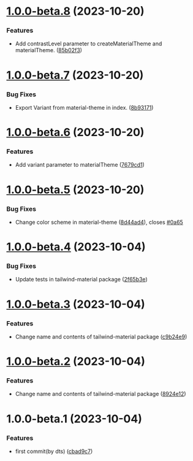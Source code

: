 # [1.0.0-beta.8](https://github.com/Udixio/tailwind-material/compare/v1.0.0-beta.7...v1.0.0-beta.8) (2023-10-20)


### Features

* Add contrastLevel parameter to createMaterialTheme and materialTheme. ([85b02f3](https://github.com/Udixio/tailwind-material/commit/85b02f3115e18b120bbf552930f701a8e4a9f2f7))

# [1.0.0-beta.7](https://github.com/Udixio/tailwind-material/compare/v1.0.0-beta.6...v1.0.0-beta.7) (2023-10-20)


### Bug Fixes

* Export Variant from material-theme in index. ([8b93171](https://github.com/Udixio/tailwind-material/commit/8b93171ccacd27a31696cac1bad0c9f2bceae93f))

# [1.0.0-beta.6](https://github.com/Udixio/tailwind-material/compare/v1.0.0-beta.5...v1.0.0-beta.6) (2023-10-20)


### Features

* Add variant parameter to materialTheme ([7679cd1](https://github.com/Udixio/tailwind-material/commit/7679cd1e8960c21034e078e19c7793007726a72c))

# [1.0.0-beta.5](https://github.com/Udixio/tailwind-material/compare/v1.0.0-beta.4...v1.0.0-beta.5) (2023-10-20)


### Bug Fixes

* Change color scheme in material-theme ([8d44ad4](https://github.com/Udixio/tailwind-material/commit/8d44ad4d90ff447498cf1580cf43f57169ff263a)), closes [#0a65](https://github.com/Udixio/tailwind-material/issues/0a65)

# [1.0.0-beta.4](https://github.com/Udixio/tailwind-material/compare/v1.0.0-beta.3...v1.0.0-beta.4) (2023-10-04)


### Bug Fixes

* Update tests in tailwind-material package ([2f65b3e](https://github.com/Udixio/tailwind-material/commit/2f65b3e21d72beb18fa115d14e57706b7c2848ab))

# [1.0.0-beta.3](https://github.com/Udixio/tailwind-material/compare/v1.0.0-beta.2...v1.0.0-beta.3) (2023-10-04)


### Features

* Change name and contents of tailwind-material package ([c9b24e9](https://github.com/Udixio/tailwind-material/commit/c9b24e9c1c014a8fa5bdc959b34b7163213198f6))

# [1.0.0-beta.2](https://github.com/Udixio/tailwind-material/compare/v1.0.0-beta.1...v1.0.0-beta.2) (2023-10-04)


### Features

* Change name and contents of tailwind-material package ([8924e12](https://github.com/Udixio/tailwind-material/commit/8924e1257403cfaef1bf5c2d2ebacd2adbddb8e7))

# 1.0.0-beta.1 (2023-10-04)


### Features

* first commit(by dts) ([cbad9c7](https://github.com/Udixio/tailwind-material/commit/cbad9c784a423ed1d9c0477c7d0a991f1dbf3be7))
